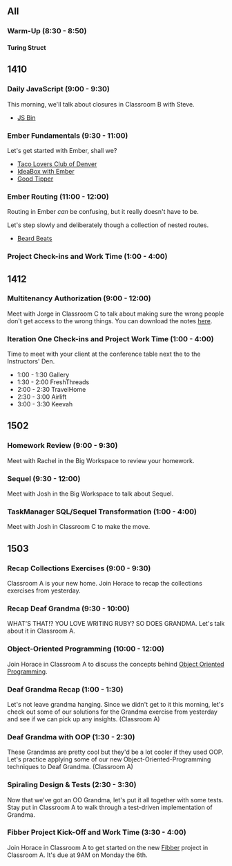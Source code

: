 ## All

### Warm-Up (8:30 - 8:50)

#### Turing Struct

<script src="https://gist.github.com/worace/561fba1b5eef00652b11.js"></script>

## 1410

### Daily JavaScript (9:00 - 9:30)

This morning, we'll talk about closures in Classroom B with Steve.

* [JS Bin](http://jsbin.com/pokulu/1/edit?js,console)

### Ember Fundamentals (9:30 - 11:00)

Let's get started with Ember, shall we?

* [Taco Lovers Club of Denver](http://jsbin.com/gutiza/3/edit?html,js,output)
* [IdeaBox with Ember](https://github.com/turingschool-examples/ideabox-ember)
* [Good Tipper](https://github.com/turingschool-examples/good-tipper)

### Ember Routing (11:00 - 12:00)

Routing in Ember *can* be confusing, but it really doesn't have to be.

Let's step slowly and deliberately though a collection of nested routes.

* [Beard Beats](https://github.com/turingschool-examples/beard-beats)

### Project Check-ins and Work Time (1:00 - 4:00)

## 1412

### Multitenancy Authorization (9:00 - 12:00)

Meet with Jorge in Classroom C to talk about making sure the wrong people don't get access to the wrong things. You can download the notes [here](https://www.dropbox.com/s/2b1zpyj8qm8acdu/Turing%20-%20Multitenancy%20Authorization%20%28Notes%29.pages?dl=0).

### Iteration One Check-ins and Project Work Time (1:00 - 4:00)

Time to meet with your client at the conference table next the to the Instructors' Den.

* 1:00 - 1:30 Gallery
* 1:30 - 2:00 FreshThreads
* 2:00 - 2:30 TravelHome
* 2:30 - 3:00 Airlift
* 3:00 - 3:30 Keevah

## 1502

### Homework Review (9:00 - 9:30)

Meet with Rachel in the Big Workspace to review your homework.

### Sequel (9:30 - 12:00)

Meet with Josh in the Big Workspace to talk about Sequel.

### TaskManager SQL/Sequel Transformation (1:00 - 4:00)

Meet with Josh in Classroom C to make the move.

## 1503

### Recap Collections Exercises (9:00 - 9:30)

Classroom A is your new home. Join Horace to recap the collections exercises from yesterday.

### Recap Deaf Grandma (9:30 - 10:00)

WHAT'S THAT!? YOU LOVE WRITING RUBY? SO DOES GRANDMA. Let's talk about it in Classroom A.

### Object-Oriented Programming (10:00 - 12:00)

Join Horace in Classroom A to discuss the concepts behind [Object Oriented Programming](https://github.com/turingschool/lesson_plans/blob/master/ruby_01-object_oriented_programming_with_ruby/object_oriented_programming.markdown).

### Deaf Grandma Recap (1:00 - 1:30)

Let's not leave grandma hanging. Since we didn't get to it this morning, let's check out some of our solutions for the Grandma exercise from yesterday and see if we can pick up any insights. (Classroom A)

### Deaf Grandma with OOP (1:30 - 2:30)

These Grandmas are pretty cool but they'd be a lot cooler if they used OOP. Let's practice applying some of our new Object-Oriented-Programming techniques to Deaf Grandma. (Classroom A)

### Spiraling Design & Tests (2:30 - 3:30)

Now that we've got an OO Grandma, let's put it all together with some tests. Stay put in Classroom A to walk through a test-driven implementation of Grandma.

### Fibber Project Kick-Off and Work Time (3:30 - 4:00)

Join Horace in Classroom A to get started on the new [Fibber](https://github.com/turingschool/challenges/blob/master/fibber.markdown) project in Classroom A. It's due at 9AM on Monday the 6th.
